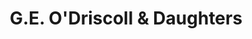 ---
title: "G.E. O'Driscoll & Daughters"
url: /llanelli/g-e-odriscoll-and-daughters/
shop: funeral directors
---